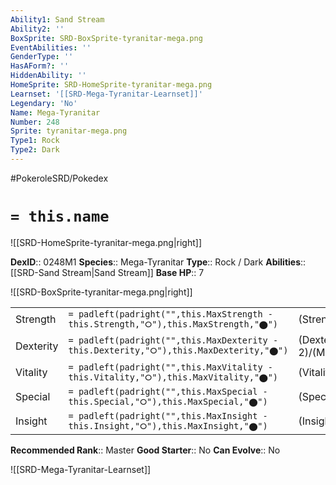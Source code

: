 ```yaml
---
Ability1: Sand Stream
Ability2: ''
BoxSprite: SRD-BoxSprite-tyranitar-mega.png
EventAbilities: ''
GenderType: ''
HasAForm?: ''
HiddenAbility: ''
HomeSprite: SRD-HomeSprite-tyranitar-mega.png
Learnset: '[[SRD-Mega-Tyranitar-Learnset]]'
Legendary: 'No'
Name: Mega-Tyranitar
Number: 248
Sprite: tyranitar-mega.png
Type1: Rock
Type2: Dark
---
```


#PokeroleSRD/Pokedex

# `= this.name`

![[SRD-HomeSprite-tyranitar-mega.png|right]]

**DexID**:: 0248M1
**Species**:: Mega-Tyranitar
**Type**:: Rock / Dark
**Abilities**:: [[SRD-Sand Stream|Sand Stream]]
**Base HP**:: 7

![[SRD-BoxSprite-tyranitar-mega.png|right]]

|           |                                                                                        |                                          |
| --------- | -------------------------------------------------------------------------------------- | ---------------------------------------- |
| Strength  | `= padleft(padright("",this.MaxStrength - this.Strength,"⭘"),this.MaxStrength,"⬤")`    | (Strength::4)/(MaxStrength::8)   |
| Dexterity | `= padleft(padright("",this.MaxDexterity - this.Dexterity,"⭘"),this.MaxDexterity,"⬤")` | (Dexterity:: 2)/(MaxDexterity::5) |
| Vitality  | `= padleft(padright("",this.MaxVitality - this.Vitality,"⭘"),this.MaxVitality,"⬤")`    | (Vitality::4)/(MaxVitality::8)   |
| Special   | `= padleft(padright("",this.MaxSpecial - this.Special,"⭘"),this.MaxSpecial,"⬤")`       | (Special::3)/(MaxSpecial::6)     |
| Insight   | `= padleft(padright("",this.MaxInsight - this.Insight,"⭘"),this.MaxInsight,"⬤")`       | (Insight::3)/(MaxInsight::7)     |

**Recommended Rank**:: Master
**Good Starter**:: No
**Can Evolve**:: No

![[SRD-Mega-Tyranitar-Learnset]]